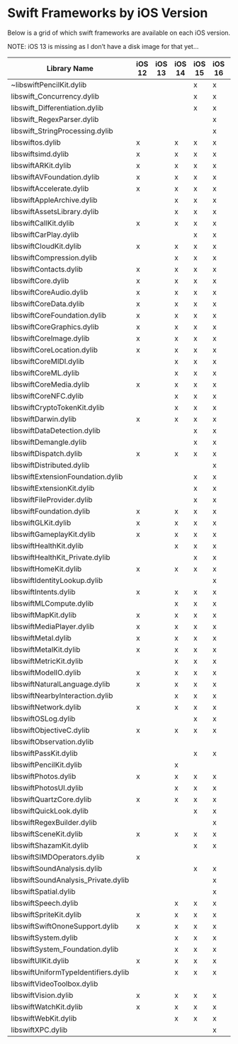 # Swift Frameworks by iOS Version

Below is a grid of which swift frameworks are available on each iOS version.

NOTE: iOS 13 is missing as I don’t have a disk image for that yet…

| Library Name                         | iOS 12 | iOS 13 | iOS 14 | iOS 15 | iOS 16 | iOS 17 |
| ------------------------------------ | ------ | ------ | ------ | ------ | ------ | ------ |
| ~libswiftPencilKit.dylib             |        |        |        | x      | x      | x      |
| libswift_Concurrency.dylib           |        |        |        | x      | x      | x      |
| libswift_Differentiation.dylib       |        |        |        | x      | x      | x      |
| libswift_RegexParser.dylib           |        |        |        |        | x      | x      |
| libswift_StringProcessing.dylib      |        |        |        |        | x      | x      |
| libswiftos.dylib                     | x      |        | x      | x      | x      | x      |
| libswiftsimd.dylib                   | x      |        | x      | x      | x      | x      |
| libswiftARKit.dylib                  | x      |        | x      | x      | x      | x      |
| libswiftAVFoundation.dylib           | x      |        | x      | x      | x      | x      |
| libswiftAccelerate.dylib             | x      |        | x      | x      | x      | x      |
| libswiftAppleArchive.dylib           |        |        | x      | x      | x      | x      |
| libswiftAssetsLibrary.dylib          |        |        | x      | x      | x      | x      |
| libswiftCallKit.dylib                | x      |        | x      | x      | x      | x      |
| libswiftCarPlay.dylib                |        |        |        | x      | x      | x      |
| libswiftCloudKit.dylib               | x      |        | x      | x      | x      | x      |
| libswiftCompression.dylib            |        |        | x      | x      | x      | x      |
| libswiftContacts.dylib               | x      |        | x      | x      | x      | x      |
| libswiftCore.dylib                   | x      |        | x      | x      | x      | x      |
| libswiftCoreAudio.dylib              | x      |        | x      | x      | x      | x      |
| libswiftCoreData.dylib               | x      |        | x      | x      | x      | x      |
| libswiftCoreFoundation.dylib         | x      |        | x      | x      | x      | x      |
| libswiftCoreGraphics.dylib           | x      |        | x      | x      | x      | x      |
| libswiftCoreImage.dylib              | x      |        | x      | x      | x      | x      |
| libswiftCoreLocation.dylib           | x      |        | x      | x      | x      | x      |
| libswiftCoreMIDI.dylib               |        |        | x      | x      | x      | x      |
| libswiftCoreML.dylib                 |        |        | x      | x      | x      | x      |
| libswiftCoreMedia.dylib              | x      |        | x      | x      | x      | x      |
| libswiftCoreNFC.dylib                |        |        | x      | x      | x      | x      |
| libswiftCryptoTokenKit.dylib         |        |        | x      | x      | x      | x      |
| libswiftDarwin.dylib                 | x      |        | x      | x      | x      | x      |
| libswiftDataDetection.dylib          |        |        |        | x      | x      | x      |
| libswiftDemangle.dylib               |        |        |        | x      | x      | x      |
| libswiftDispatch.dylib               | x      |        | x      | x      | x      | x      |
| libswiftDistributed.dylib            |        |        |        |        | x      | x      |
| libswiftExtensionFoundation.dylib    |        |        |        | x      | x      | x      |
| libswiftExtensionKit.dylib           |        |        |        | x      | x      | x      |
| libswiftFileProvider.dylib           |        |        |        | x      | x      | x      |
| libswiftFoundation.dylib             | x      |        | x      | x      | x      | x      |
| libswiftGLKit.dylib                  | x      |        | x      | x      | x      | x      |
| libswiftGameplayKit.dylib            | x      |        | x      | x      | x      | x      |
| libswiftHealthKit.dylib              |        |        | x      | x      | x      | x      |
| libswiftHealthKit_Private.dylib      |        |        |        | x      | x      |        |
| libswiftHomeKit.dylib                | x      |        | x      | x      | x      | x      |
| libswiftIdentityLookup.dylib         |        |        |        |        | x      | x      |
| libswiftIntents.dylib                | x      |        | x      | x      | x      | x      |
| libswiftMLCompute.dylib              |        |        | x      | x      | x      | x      |
| libswiftMapKit.dylib                 | x      |        | x      | x      | x      | x      |
| libswiftMediaPlayer.dylib            | x      |        | x      | x      | x      | x      |
| libswiftMetal.dylib                  | x      |        | x      | x      | x      | x      |
| libswiftMetalKit.dylib               | x      |        | x      | x      | x      | x      |
| libswiftMetricKit.dylib              |        |        | x      | x      | x      | x      |
| libswiftModelIO.dylib                | x      |        | x      | x      | x      | x      |
| libswiftNaturalLanguage.dylib        | x      |        | x      | x      | x      | x      |
| libswiftNearbyInteraction.dylib      |        |        | x      | x      | x      | x      |
| libswiftNetwork.dylib                | x      |        | x      | x      | x      | x      |
| libswiftOSLog.dylib                  |        |        |        | x      | x      | x      |
| libswiftObjectiveC.dylib             | x      |        | x      | x      | x      | x      |
| libswiftObservation.dylib            |        |        |        |        |        | x      |
| libswiftPassKit.dylib                |        |        |        | x      | x      | x      |
| libswiftPencilKit.dylib              |        |        | x      |        |        |        |
| libswiftPhotos.dylib                 | x      |        | x      | x      | x      | x      |
| libswiftPhotosUI.dylib               |        |        | x      | x      | x      | x      |
| libswiftQuartzCore.dylib             | x      |        | x      | x      | x      | x      |
| libswiftQuickLook.dylib              |        |        |        | x      | x      |        |
| libswiftRegexBuilder.dylib           |        |        |        |        | x      | x      |
| libswiftSceneKit.dylib               | x      |        | x      | x      | x      | x      |
| libswiftShazamKit.dylib              |        |        |        | x      | x      | x      |
| libswiftSIMDOperators.dylib          | x      |        |        |        |        |        |
| libswiftSoundAnalysis.dylib          |        |        |        | x      | x      |        |
| libswiftSoundAnalysis_Private.dylib  |        |        |        |        | x      |        |
| libswiftSpatial.dylib                |        |        |        |        | x      | x      |
| libswiftSpeech.dylib                 |        |        | x      | x      | x      | x      |
| libswiftSpriteKit.dylib              | x      |        | x      | x      | x      | x      |
| libswiftSwiftOnoneSupport.dylib      | x      |        | x      | x      | x      | x      |
| libswiftSystem.dylib                 |        |        | x      | x      | x      | x      |
| libswiftSystem_Foundation.dylib      |        |        | x      | x      | x      | x      |
| libswiftUIKit.dylib                  | x      |        | x      | x      | x      | x      |
| libswiftUniformTypeIdentifiers.dylib |        |        | x      | x      | x      | x      |
| libswiftVideoToolbox.dylib           |        |        |        |        |        | x      |
| libswiftVision.dylib                 | x      |        | x      | x      | x      | x      |
| libswiftWatchKit.dylib               | x      |        | x      | x      | x      | x      |
| libswiftWebKit.dylib                 |        |        | x      | x      | x      | x      |
| libswiftXPC.dylib                    |        |        |        |        | x      | x      |
